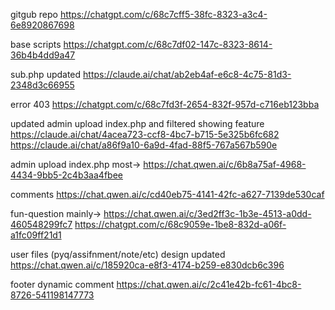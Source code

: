 gitgub repo
https://chatgpt.com/c/68c7cff5-38fc-8323-a3c4-6e8920867698


base scripts 
https://chatgpt.com/c/68c7df02-147c-8323-8614-36b4b4dd9a47

sub.php updated
https://claude.ai/chat/ab2eb4af-e6c8-4c75-81d3-2348d3c66955

error 403
https://chatgpt.com/c/68c7fd3f-2654-832f-957d-c716eb123bba

updated admin upload index.php and filtered showing feature
https://claude.ai/chat/4acea723-ccf8-4bc7-b715-5e325b6fc682
https://claude.ai/chat/a86f9a10-6a9d-4fad-88f5-767a567b590e

admin upload index.php
most-> https://chat.qwen.ai/c/6b8a75af-4968-4434-9bb5-2c4b3aa4fbee

comments
https://chat.qwen.ai/c/cd40eb75-4141-42fc-a627-7139de530caf

fun-question
mainly-> https://chat.qwen.ai/c/3ed2ff3c-1b3e-4513-a0dd-460548299fc7
https://chatgpt.com/c/68c9059e-1be8-832d-a06f-a1fc09ff21d1

user files (pyq/assifnment/note/etc) design updated
https://chat.qwen.ai/c/185920ca-e8f3-4174-b259-e830dcb6c396

footer dynamic comment
https://chat.qwen.ai/c/2c41e42b-fc61-4bc8-8726-541198147773